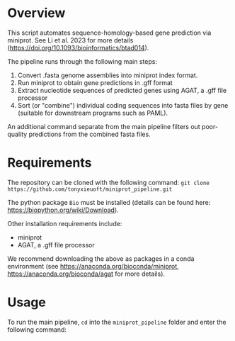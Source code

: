# Overview

This script automates sequence-homology-based gene prediction via miniprot. See Li et al. 2023 for more details (https://doi.org/10.1093/bioinformatics/btad014).

The pipeline runs through the following main steps:
1. Convert .fasta genome assemblies into miniprot index format.
2. Run miniprot to obtain gene predictions in .gff format
3. Extract nucleotide sequences of predicted genes using AGAT, a .gff file processor
4. Sort (or "combine") individual coding sequences into fasta files by gene (suitable for downstream programs such as PAML).

An additional command separate from the main pipeline filters out poor-quality predictions from the combined fasta files. 

# Requirements

The repository can be cloned with the following command:
```git clone https://github.com/tonyxieuoft/miniprot_pipeline.git```

The python package `Bio` must be installed (details can be found here: https://biopython.org/wiki/Download). 

Other installation requirements include:
- miniprot 
- AGAT, a .gff file processor

We recommend downloading the above as packages in a conda environment (see https://anaconda.org/bioconda/miniprot, https://anaconda.org/bioconda/agat for more details). 

# Usage

To run the main pipeline, `cd` into the `miniprot_pipeline` folder and enter the following command:
